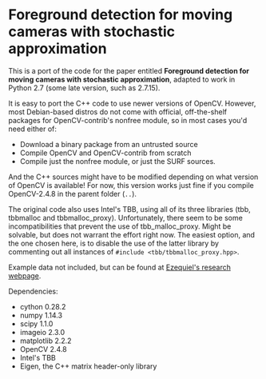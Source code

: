 # Foreground detection for moving cameras with stochastic approximation

This is a port of the code for the paper entitled **Foreground detection for moving cameras with stochastic approximation**,
adapted to work in Python 2.7 (some late version, such as 2.7.15).

It is easy to port the C++ code to use newer versions of OpenCV. However, most Debian-based distros do not come with official, 
off-the-shelf packages for OpenCV-contrib's nonfree module, so in most cases you'd need either of:
* Download a binary package from an untrusted source
* Compile OpenCV and OpenCV-contrib from scratch
* Compile just the nonfree module, or just the SURF sources.

And the C++ sources might have to be modified depending on what version of OpenCV is available!
For now, this version works just fine if you compile OpenCV-2.4.8 in the parent folder (`..`).

The original code also uses Intel's TBB, using all of its three libraries (tbb, tbbmalloc and tbbmalloc_proxy).
Unfortunately, there seem to be some incompatibilities that prevent the use of tbb_malloc_proxy. Might be
solvable, but does not warrant the effort right now. The easiest option, and the one chosen here, is to
disable the use of the latter library by commenting out all instances of `#include <tbb/tbbmalloc_proxy.hpp>`.

Example data not included, but can be found at [Ezequiel's research webpage](http://www.lcc.uma.es/~ezeqlr/nonpan/nonpan.html).

Dependencies:
* cython 0.28.2
* numpy 1.14.3
* scipy 1.1.0
* imageio 2.3.0
* matplotlib 2.2.2
* OpenCV 2.4.8
* Intel's TBB
* Eigen, the C++ matrix header-only library

